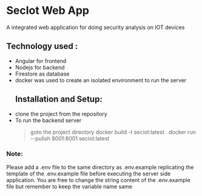 # SecIot Web App

A integrated web application for doing security analysis on IOT devices

## Technology used :

- Angular for frontend
- Nodejs for backend
- Firestore as database
- docker was used to create an isolated environment to run the server
  ## Installation and Setup:
- clone the project from the repository
- To run the backend server
  > goto the project directory
  > docker build -t seciot:latest .
  > docker run --pulish 8001:8001 seciot:latest

### Note:

Please add a .env file to the same directory as .env.example replicating the template of the .env.example file before executing the server side application. You are free to change the string content of the .env.example file but remember to keep the variable name same
